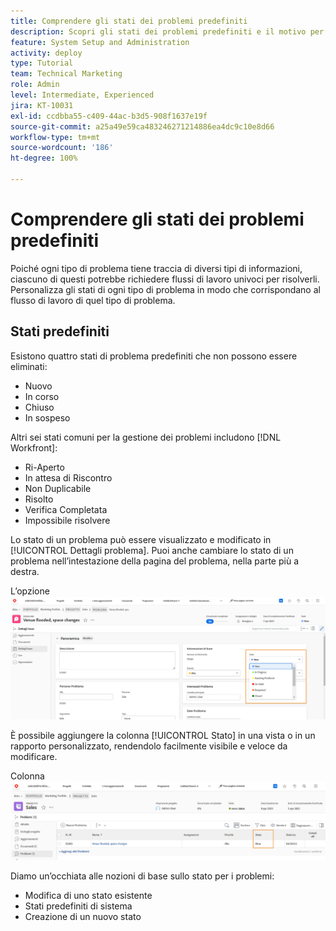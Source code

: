 ```yaml
---
title: Comprendere gli stati dei problemi predefiniti
description: Scopri gli stati dei problemi predefiniti e il motivo per cui personalizzarli in base al flusso di lavoro dell’organizzazione.
feature: System Setup and Administration
activity: deploy
type: Tutorial
team: Technical Marketing
role: Admin
level: Intermediate, Experienced
jira: KT-10031
exl-id: ccdbba55-c409-44ac-b3d5-908f1637e19f
source-git-commit: a25a49e59ca483246271214886ea4dc9c10e8d66
workflow-type: tm+mt
source-wordcount: '186'
ht-degree: 100%

---
```


# Comprendere gli stati dei problemi predefiniti

Poiché ogni tipo di problema tiene traccia di diversi tipi di informazioni, ciascuno di questi potrebbe richiedere flussi di lavoro univoci per risolverli. Personalizza gli stati di ogni tipo di problema in modo che corrispondano al flusso di lavoro di quel tipo di problema.

<!---
add URL in paragraph below
--->

## Stati predefiniti

Esistono quattro stati di problema predefiniti che non possono essere eliminati:

* Nuovo
* In corso
* Chiuso
* In sospeso

Altri sei stati comuni per la gestione dei problemi includono [!DNL Workfront]:

* Ri-Aperto
* In attesa di Riscontro
* Non Duplicabile
* Risolto
* Verifica Completata
* Impossibile risolvere

<!---
need URL in paragraph below
--->


Lo stato di un problema può essere visualizzato e modificato in [!UICONTROL Dettagli problema]. Puoi anche cambiare lo stato di un problema nell’intestazione della pagina del problema, nella parte più a destra.

L’opzione ![[!UICONTROL Stato] nell’intestazione della pagina e la pagina [!UICONTROL Dettagli problema]](assets/admin-fund-issue-details-status.png)

È possibile aggiungere la colonna [!UICONTROL Stato] in una vista o in un rapporto personalizzato, rendendolo facilmente visibile e veloce da modificare.

Colonna ![[!UICONTROL Stato] in una [!UICONTROL Vista]](assets/admin-fund-issue-status-view.png)

<!---
link the bullets below to the articles
--->

Diamo un’occhiata alle nozioni di base sullo stato per i problemi:

* Modifica di uno stato esistente
* Stati predefiniti di sistema
* Creazione di un nuovo stato
